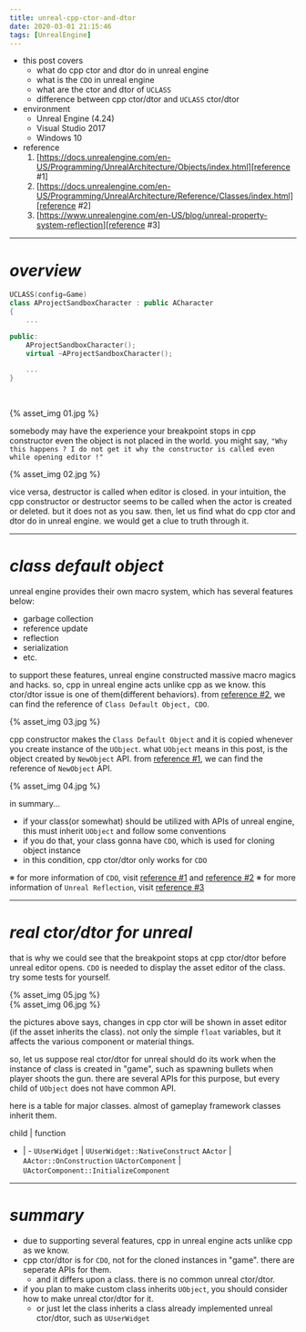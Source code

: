 ```yaml
---
title: unreal-cpp-ctor-and-dtor
date: 2020-03-01 21:15:46
tags: [UnrealEngine]
---
```


- this post covers
    - what do cpp ctor and dtor do in unreal engine
    - what is the `CDO` in unreal engine
    - what are the ctor and dtor of `UCLASS`
    - difference between cpp ctor/dtor and `UCLASS` ctor/dtor
- environment
    - Unreal Engine (4.24)
    - Visual Studio 2017
    - Windows 10
- reference
    1. [https://docs.unrealengine.com/en-US/Programming/UnrealArchitecture/Objects/index.html][reference #1]
    2. [https://docs.unrealengine.com/en-US/Programming/UnrealArchitecture/Reference/Classes/index.html][reference #2]
    3. [https://www.unrealengine.com/en-US/blog/unreal-property-system-reflection][reference #3]

[reference #1]: https://docs.unrealengine.com/en-US/Programming/UnrealArchitecture/Objects/index.html
[reference #2]: https://docs.unrealengine.com/en-US/Programming/UnrealArchitecture/Reference/Classes/index.html
[reference #3]: https://www.unrealengine.com/en-US/blog/unreal-property-system-reflection

---

# *overview*

```cpp
UCLASS(config=Game)
class AProjectSandboxCharacter : public ACharacter
{
    ...

public:
    AProjectSandboxCharacter();
    virtual ~AProjectSandboxCharacter();

    ...
}
```
</br>

{% asset_img 01.jpg %}

somebody may have the experience your breakpoint stops in cpp constructor even the object is not placed in the world. you might say,
`"Why this happens ? I do not get it why the constructor is called even while opening editor !"`

{% asset_img 02.jpg %}

vice versa, destructor is called when editor is closed. in your intuition, the cpp constructor or destructor seems to be called when the actor is created or deleted. but it does not as you saw. then, let us find what do cpp ctor and dtor do in unreal engine. we would get a clue to truth through it.

---

# *class default object*

unreal engine provides their own macro system, which has several features below:
- garbage collection
- reference update
- reflection
- serialization
- etc.

to support these features, unreal engine constructed massive macro magics and hacks. so, cpp in unreal engine acts unlike cpp as we know. this ctor/dtor issue is one of them(different behaviors). from [reference #2], we can find the reference of `Class Default Object, CDO`.

{% asset_img 03.jpg %}

cpp constructor makes the `Class Default Object` and it is copied whenever you create instance of the `UObject`. what `UObject` means in this post, is the object created by `NewObject` API. from [reference #1], we can find the reference of `NewObject` API.

{% asset_img 04.jpg %}

in summary...
- if your class(or somewhat) should be utilized with APIs of unreal engine, this must inherit `UObject` and follow some conventions
- if you do that, your class gonna have `CDO`, which is used for cloning object instance
- in this condition, cpp ctor/dtor only works for `CDO`

※ for more information of `CDO`, visit [reference #1] and [reference #2]
※ for more information of `Unreal Reflection`, visit [reference #3]

---

# *real ctor/dtor for unreal*

that is why we could see that the breakpoint stops at cpp ctor/dtor before unreal editor opens. `CDO` is needed to display the asset editor of the class. try some tests for yourself.

{% asset_img 05.jpg %}
</br>
{% asset_img 06.jpg %}

the pictures above says, changes in cpp ctor will be shown in asset editor (if the asset inherits the class). not only the simple `float` variables, but it affects the various component or material things.

so, let us suppose real ctor/dtor for unreal should do its work when the instance of class is created in "game", such as spawning bullets when player shoots the gun. there are several APIs for this purpose, but every child of `UObject` does not have common API.

here is a table for major classes. almost of gameplay framework classes inherit them.

child | function
- | -
`UUserWidget` | `UUserWidget::NativeConstruct`
`AActor` | `AActor::OnConstruction`
`UActorComponent` | `UActorComponent::InitializeComponent`

---

# *summary*

- due to supporting several features, cpp in unreal engine acts unlike cpp as we know.
- cpp ctor/dtor is for `CDO`, not for the cloned instances in "game". there are seperate APIs for them.
    - and it differs upon a class. there is no common unreal ctor/dtor.
- if you plan to make custom class inherits `UObject`, you should consider how to make unreal ctor/dtor for it.
    - or just let the class inherits a class already implemented unreal ctor/dtor, such as `UUserWidget`
